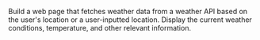 Build a web page that fetches weather data from a weather API based on the user's location or a user-inputted location. Display the current weather conditions, temperature, and other relevant information.
